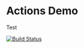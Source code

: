 # Actions Demo

Test

[![Build Status](https://api.cirrus-ci.com/github/fkorotkov/actions-demo.svg)](https://cirrus-ci.com/github/fkorotkov/actions-demo)
